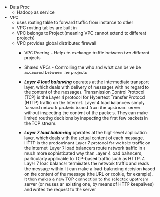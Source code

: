 - Data Proc 
    * Hadoop as service 
- VPC 
    * uses routing table to forward traffic from instance to other 
    * VPC routing tables are built in
    * VPC belongs to Project (meaning VPC cannot extend to different projects)
    * VPC provides global distributed firewall
        *  VPC Peering - Helps to exchange traffic between two different projects 
        * Shared VPCs - Controlling the who and what can be ve be accessed between the projects 
        * ***Layer 4 load balancing*** operates at the intermediate transport layer, which deals with delivery of messages with no regard to the content of the messages. Transmission Control Protocol (TCP) is the Layer 4 protocol for Hypertext Transfer Protocol (HTTP) traffic on the Internet. Layer 4 load balancers simply forward network packets to and from the upstream server without inspecting the content of the packets. They can make limited routing decisions by inspecting the first few packets in the TCP stream.

        * ***Layer 7 load balancing*** operates at the high-level application layer, which deals with the actual content of each message. HTTP is the predominant Layer 7 protocol for website traffic on the Internet. Layer 7 load balancers route network traffic in a much more sophisticated way than Layer 4 load balancers, particularly applicable to TCP-based traffic such as HTTP. A Layer 7 load balancer terminates the network traffic and reads the message within. It can make a load-balancing decision based on the content of the message (the URL or cookie, for example). It then makes a new TCP connection to the selected upstream server (or reuses an existing one, by means of HTTP keepalives) and writes the request to the server
